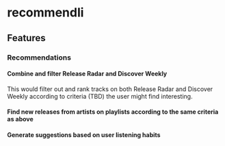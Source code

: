 # recommendli

## Features

### Recommendations

#### Combine and filter Release Radar and Discover Weekly

This would filter out and rank tracks on both Release Radar and Discover Weekly
according to criteria (TBD) the user might find interesting.

#### Find new releases from artists on playlists according to the same criteria as above

#### Generate suggestions based on user listening habits

